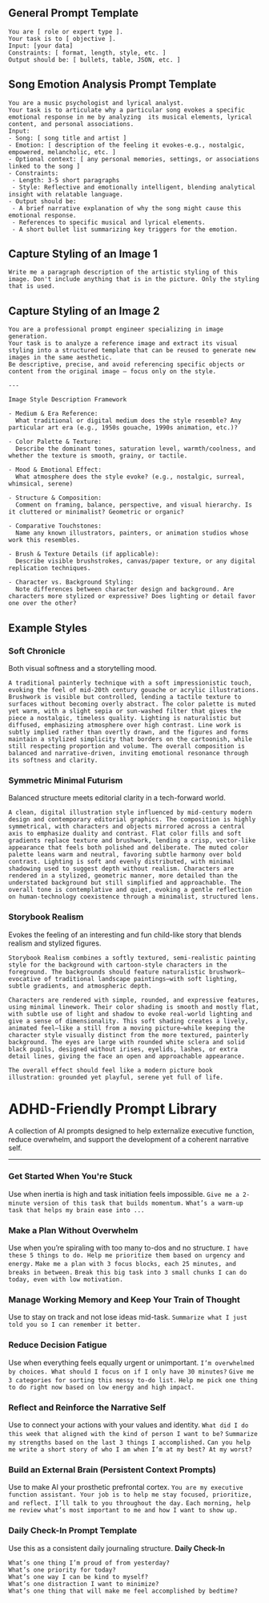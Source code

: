 ## General Prompt Template
```
You are [ role or expert type ].  
Your task is to [ objective ].  
Input: [your data]  
Constraints: [ format, length, style, etc. ]  
Output should be: [ bullets, table, JSON, etc. ]  
```

## Song Emotion Analysis Prompt Template
```
You are a music psychologist and lyrical analyst.  
Your task is to articulate why a particular song evokes a specific emotional response in me by analyzing  its musical elements, lyrical content, and personal associations.  
Input:  
- Song: [ song title and artist ]  
- Emotion: [ description of the feeling it evokes-e.g., nostalgic, empowered, melancholic, etc. ]  
- Optional context: [ any personal memories, settings, or associations linked to the song ]  
- Constraints:  
 - Length: 3-5 short paragraphs  
 - Style: Reflective and emotionally intelligent, blending analytical insight with relatable language.  
- Output should be:  
 - A brief narrative explanation of why the song might cause this emotional response.  
 - References to specific musical and lyrical elements.  
 - A short bullet list summarizing key triggers for the emotion.  
```

## Capture Styling of an Image 1
```
Write me a paragraph description of the artistic styling of this image. Don't include anything that is in the picture. Only the styling that is used.
```

## Capture Styling of an Image 2
```
You are a professional prompt engineer specializing in image generation.  
Your task is to analyze a reference image and extract its visual styling into a structured template that can be reused to generate new images in the same aesthetic.  
Be descriptive, precise, and avoid referencing specific objects or content from the original image — focus only on the style.

---

Image Style Description Framework

- Medium & Era Reference:  
  What traditional or digital medium does the style resemble? Any particular art era (e.g., 1950s gouache, 1990s animation, etc.)?

- Color Palette & Texture:  
  Describe the dominant tones, saturation level, warmth/coolness, and whether the texture is smooth, grainy, or tactile.

- Mood & Emotional Effect:  
  What atmosphere does the style evoke? (e.g., nostalgic, surreal, whimsical, serene)

- Structure & Composition:  
  Comment on framing, balance, perspective, and visual hierarchy. Is it cluttered or minimalist? Geometric or organic?

- Comparative Touchstones:  
  Name any known illustrators, painters, or animation studios whose work this resembles.

- Brush & Texture Details (if applicable):  
  Describe visible brushstrokes, canvas/paper texture, or any digital replication techniques.

- Character vs. Background Styling:  
  Note differences between character design and background. Are characters more stylized or expressive? Does lighting or detail favor one over the other?
```

## Example Styles
### Soft Chronicle
Both visual softness and a storytelling mood.
```
A traditional painterly technique with a soft impressionistic touch, evoking the feel of mid-20th century gouache or acrylic illustrations. Brushwork is visible but controlled, lending a tactile texture to surfaces without becoming overly abstract. The color palette is muted yet warm, with a slight sepia or sun-washed filter that gives the piece a nostalgic, timeless quality. Lighting is naturalistic but diffused, emphasizing atmosphere over high contrast. Line work is subtly implied rather than overtly drawn, and the figures and forms maintain a stylized simplicity that borders on the cartoonish, while still respecting proportion and volume. The overall composition is balanced and narrative-driven, inviting emotional resonance through its softness and clarity.
```

### Symmetric Minimal Futurism
Balanced structure meets editorial clarity in a tech-forward world.
```
A clean, digital illustration style influenced by mid-century modern design and contemporary editorial graphics. The composition is highly symmetrical, with characters and objects mirrored across a central axis to emphasize duality and contrast. Flat color fills and soft gradients replace texture and brushwork, lending a crisp, vector-like appearance that feels both polished and deliberate. The muted color palette leans warm and neutral, favoring subtle harmony over bold contrast. Lighting is soft and evenly distributed, with minimal shadowing used to suggest depth without realism. Characters are rendered in a stylized, geometric manner, more detailed than the understated background but still simplified and approachable. The overall tone is contemplative and quiet, evoking a gentle reflection on human-technology coexistence through a minimalist, structured lens.
```

### Storybook Realism
Evokes the feeling of an interesting and fun child-like story that blends realism and stylized figures.
```
Storybook Realism combines a softly textured, semi-realistic painting style for the background with cartoon-style characters in the foreground. The backgrounds should feature naturalistic brushwork—evocative of traditional landscape paintings—with soft lighting, subtle gradients, and atmospheric depth.

Characters are rendered with simple, rounded, and expressive features, using minimal linework. Their color shading is smooth and mostly flat, with subtle use of light and shadow to evoke real-world lighting and give a sense of dimensionality. This soft shading creates a lively, animated feel—like a still from a moving picture—while keeping the character style visually distinct from the more textured, painterly background. The eyes are large with rounded white sclera and solid black pupils, designed without irises, eyelids, lashes, or extra detail lines, giving the face an open and approachable appearance.

The overall effect should feel like a modern picture book illustration: grounded yet playful, serene yet full of life.
``` 

# ADHD-Friendly Prompt Library

A collection of AI prompts designed to help externalize executive function, reduce overwhelm, and support the development of a coherent narrative self.

---

### Get Started When You're Stuck
Use when inertia is high and task initiation feels impossible.
```Give me a 2-minute version of this task that builds momentum.```
```What’s a warm-up task that helps my brain ease into ...```

### Make a Plan Without Overwhelm
Use when you’re spiraling with too many to-dos and no structure.
```I have these 5 things to do. Help me prioritize them based on urgency and energy.```
```Make me a plan with 3 focus blocks, each 25 minutes, and breaks in between.```
```Break this big task into 3 small chunks I can do today, even with low motivation.```

### Manage Working Memory and Keep Your Train of Thought
Use to stay on track and not lose ideas mid-task.
```Summarize what I just told you so I can remember it better.```

### Reduce Decision Fatigue
Use when everything feels equally urgent or unimportant.
```I’m overwhelmed by choices. What should I focus on if I only have 30 minutes?```
```Give me 3 categories for sorting this messy to-do list.```
```Help me pick one thing to do right now based on low energy and high impact.```

### Reflect and Reinforce the Narrative Self
Use to connect your actions with your values and identity.
```What did I do this week that aligned with the kind of person I want to be?```
```Summarize my strengths based on the last 3 things I accomplished.```
```Can you help me write a short story of who I am when I’m at my best? At my worst?```

### Build an External Brain (Persistent Context Prompts)
Use to make AI your prosthetic prefrontal cortex.
```You are my executive function assistant. Your job is to help me stay focused, prioritize, and reflect. I’ll talk to you throughout the day.```
```Each morning, help me review what’s most important to me and how I want to show up.```

### Daily Check-In Prompt Template
Use this as a consistent daily journaling structure.
**Daily Check-In**
```
What’s one thing I’m proud of from yesterday?  
What’s one priority for today?  
What’s one way I can be kind to myself?  
What’s one distraction I want to minimize?  
What’s one thing that will make me feel accomplished by bedtime?  
```
